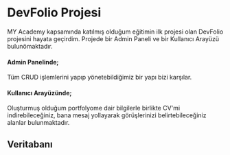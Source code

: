# DevFolio Projesi
MY Academy kapsamında katılmış olduğum eğitimin ilk projesi olan DevFolio projesini hayata geçirdim.
Projede bir Admin Paneli ve bir Kullanıcı Arayüzü bulunömaktadır.

#### Admin Panelinde;
Tüm CRUD işlemlerini yapıp yönetebildiğimiz bir yapı bizi karşılar.

#### Kullanıcı Arayüzünde;
Oluşturmuş olduğum portfolyome dair bilgilerle birlikte CV'mi indirebileceğiniz, bana mesaj yollayarak görüşlerinizi belirtebileceğiniz alanlar bulunmaktadır.


## Veritabanı
